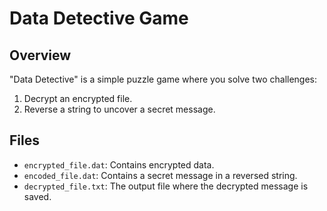 # Data Detective Game

## Overview

"Data Detective" is a simple puzzle game where you solve two challenges:
1. Decrypt an encrypted file.
2. Reverse a string to uncover a secret message.

## Files

- `encrypted_file.dat`: Contains encrypted data.
- `encoded_file.dat`: Contains a secret message in a reversed string.
- `decrypted_file.txt`: The output file where the decrypted message is saved.